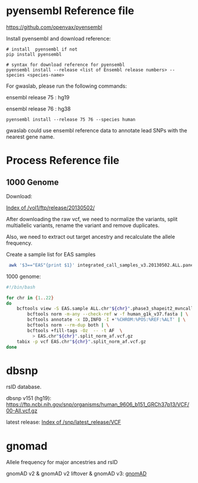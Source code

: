 # pyensembl Reference file

https://github.com/openvax/pyensembl

Install pyensembl and download reference:

```
# install  pyensembl if not
pip install pyensembl

# syntax for download reference for pyensembl
pyensembl install --release <list of Ensembl release numbers> --species <species-name>
```

For gwaslab, please run the following commands:

ensembl release 75 : hg19

ensembl release 76 : hg38 

```
pyensembl install --release 75 76 --species human
```

gwaslab could use ensembl reference data to annotate lead SNPs with the nearest gene name.



# Process Reference file

## 1000 Genome

Download:

[Index of /vol1/ftp/release/20130502/](http://ftp.1000genomes.ebi.ac.uk/vol1/ftp/release/20130502/)

After downloading the raw vcf, we need to normalize the variants, split multiallelic variants, rename the variant and remove duplicates. 

Also, we need to extract out target  ancestry and recalculate the allele frequency. 

Create a sample list for EAS samples

```bash
 awk '$3=="EAS"{print $1}' integrated_call_samples_v3.20130502.ALL.panel >EAS.sample
```

1000 genome:

```bash
#!/bin/bash

for chr in {1..22}
do
    bcftools view -S EAS.sample ALL.chr"${chr}".phase3_shapeit2_mvncall_integrated_v5a.20130502.genotypes.vcf.gz | \
        bcftools norm -m-any --check-ref w -f human_g1k_v37.fasta | \
        bcftools annotate -x ID,INFO -I +'%CHROM:%POS:%REF:%ALT' | \
        bcftools norm --rm-dup both | \
        bcftools +fill-tags -Oz  -- -t AF  \
          > EAS.chr"${chr}".split_norm_af.vcf.gz
    tabix -p vcf EAS.chr"${chr}".split_norm_af.vcf.gz
done
```

# dbsnp

rsID database.

dbsnp v151 (hg19): https://ftp.ncbi.nih.gov/snp/organisms/human_9606_b151_GRCh37p13/VCF/00-All.vcf.gz

latest release: [Index of /snp/latest_release/VCF](https://ftp.ncbi.nih.gov/snp/latest_release/VCF/)

# gnomad

Allele frequency for major ancestries and rsID

gnomAD v2 & gnomAD v2 liftover & gnomAD v3:   [gnomAD](https://gnomad.broadinstitute.org/downloads)    


